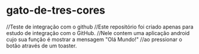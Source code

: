 # gato-de-tres-cores
//Teste de integração com o github
//Este repositório foi criado apenas para estudo de integração com o GitHub.
//Nele contem uma aplicação android cujo sua função é mostrar a mensagem "Olá Mundo!" 
//ao pressionar o botão através de um toaster.
